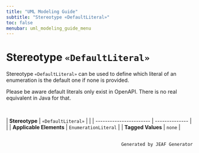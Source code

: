 ```yaml
---
title: "UML Modeling Guide"
subtitle: "Stereotype «DefaultLiteral»"
toc: false
menubar: uml_modeling_guide_menu
---
```


# Stereotype `«DefaultLiteral»`
Stereotype `«DefaultLiteral»` can be used to define which literal of an enumeration is the default one if none is provided. 

Please be aware default literals only exist in OpenAPI. There is no real equivalent in Java for that.

<br>

| **Stereotype**          | `«DefaultLiteral»` | |
| ----------------------- | -------------- | |
| **Applicable Elements** | `EnumerationLiteral`        |
| **Tagged Values**       | `none`           |



<br>

<div style="text-align: right"><code>Generated by JEAF Generator</code></div>

    
